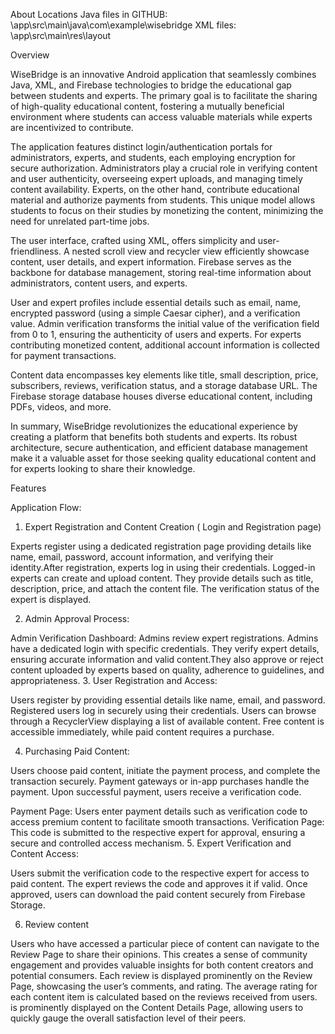 

About
Locations Java files in GITHUB: \app\src\main\java\com\example\wisebridge XML files: \app\src\main\res\layout

Overview

WiseBridge is an innovative Android application that seamlessly combines Java, XML, and Firebase technologies to bridge the educational gap between students and experts. The primary goal is to facilitate the sharing of high-quality educational content, fostering a mutually beneficial environment where students can access valuable materials while experts are incentivized to contribute.

The application features distinct login/authentication portals for administrators, experts, and students, each employing encryption for secure authorization. Administrators play a crucial role in verifying content and user authenticity, overseeing expert uploads, and managing timely content availability. Experts, on the other hand, contribute educational material and authorize payments from students. This unique model allows students to focus on their studies by monetizing the content, minimizing the need for unrelated part-time jobs.

The user interface, crafted using XML, offers simplicity and user-friendliness. A nested scroll view and recycler view efficiently showcase content, user details, and expert information. Firebase serves as the backbone for database management, storing real-time information about administrators, content users, and experts.

User and expert profiles include essential details such as email, name, encrypted password (using a simple Caesar cipher), and a verification value. Admin verification transforms the initial value of the verification field from 0 to 1, ensuring the authenticity of users and experts. For experts contributing monetized content, additional account information is collected for payment transactions.

Content data encompasses key elements like title, small description, price, subscribers, reviews, verification status, and a storage database URL. The Firebase storage database houses diverse educational content, including PDFs, videos, and more.

In summary, WiseBridge revolutionizes the educational experience by creating a platform that benefits both students and experts. Its robust architecture, secure authentication, and efficient database management make it a valuable asset for those seeking quality educational content and for experts looking to share their knowledge.

Features

Application Flow:
1. Expert Registration and Content Creation ( Login and Registration page)

Experts register using a dedicated registration page providing details like name, email, password, account information, and verifying their identity.After registration, experts log in using their credentials. Logged-in experts can create and upload content. They provide details such as title, description, price, and attach the content file. The verification status of the expert is displayed.

2. Admin Approval Process:

Admin Verification Dashboard: Admins review expert registrations. Admins have a dedicated login with specific credentials. They verify expert details, ensuring accurate information and valid content.They also approve or reject content uploaded by experts based on quality, adherence to guidelines, and appropriateness.
3. User Registration and Access:

Users register by providing essential details like name, email, and password.  Registered users log in securely using their credentials. Users can browse through a RecyclerView displaying a list of available content. Free content is accessible immediately, while paid content requires a purchase.

4. Purchasing Paid Content: 

Users choose paid content, initiate the payment process, and complete the transaction securely. Payment gateways or in-app purchases handle the payment. Upon successful payment, users receive a verification code.

Payment Page: Users enter payment details such as verification code to access premium content to facilitate smooth transactions.
Verification Page: This code is submitted to the respective expert for approval, ensuring a secure and controlled access mechanism.
5. Expert Verification and Content Access:

Users submit the verification code to the respective expert for access to paid content. The expert reviews the code and approves it if valid. Once approved, users can download the paid content securely from Firebase Storage.

6. Review content

Users who have accessed a particular piece of content can navigate to the Review Page to share their opinions. This creates a sense of community engagement and provides valuable insights for both content creators and potential consumers. Each review is displayed prominently on the Review Page, showcasing the user’s comments, and rating. The average rating for each content item is calculated based on the reviews received from users. is prominently displayed on the Content Details Page, allowing users to quickly gauge the overall satisfaction level of their peers.
